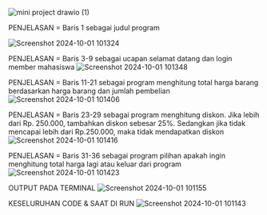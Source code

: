 
![mini project drawio (1)](https://github.com/user-attachments/assets/245b362a-4a9d-4d7b-a636-e37843a2abf8)

PENJELASAN = Baris 1 sebagai judul program

![Screenshot 2024-10-01 101324](https://github.com/user-attachments/assets/486ff980-1a08-4719-a0c5-f56e0972b55d)

PENJELASAN = Baris 3-9 sebagai ucapan selamat datang dan login member mahasiswa
![Screenshot 2024-10-01 101348](https://github.com/user-attachments/assets/389d81e2-c29f-4197-b47f-dda22c069dae)

PENJELASAN = Baris 11-21 sebagai program menghitung total harga barang berdasarkan harga barang dan jumlah pembelian 
![Screenshot 2024-10-01 101406](https://github.com/user-attachments/assets/74f88362-7634-4c3a-ad1b-d89106639e9c)

PENJELASAN = Baris 23-29 sebagai program menghitung diskon. Jika lebih dari Rp. 250.000, tambahkan diskon sebesar 25%. Sedangkan jika tidak mencapai lebih dari Rp.250.000, maka tidak mendapatkan diskon
![Screenshot 2024-10-01 101416](https://github.com/user-attachments/assets/68059e11-8b8c-4f77-aca1-0e41530d6e3b)

PENJELASAN = Baris 31-36 sebagai program pilihan apakah ingin menghitung total harga lagi atau keluar dari program
![Screenshot 2024-10-01 101423](https://github.com/user-attachments/assets/fa58ed74-746d-4b2b-913f-7156640c19d9)

OUTPUT PADA TERMINAL
![Screenshot 2024-10-01 101155](https://github.com/user-attachments/assets/c9b09284-a02e-42e6-9292-54f04bfa276e)

KESELURUHAN CODE & SAAT DI RUN
![Screenshot 2024-10-01 101143](https://github.com/user-attachments/assets/d10fc315-02c3-4426-bd11-bd7bd49171d9)

